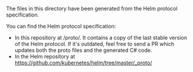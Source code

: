 The files in this directory have been generated from the Helm protocol specification.

You can find the Helm protocol specification:
- In this repository at /proto/. It contains a copy of the last stable version of the Helm protocol.
  If it's outdated, feel free to send a PR which updates both the proto files and the generated C# code.
- In the Helm repository at https://github.com/kubernetes/helm/tree/master/_proto/

